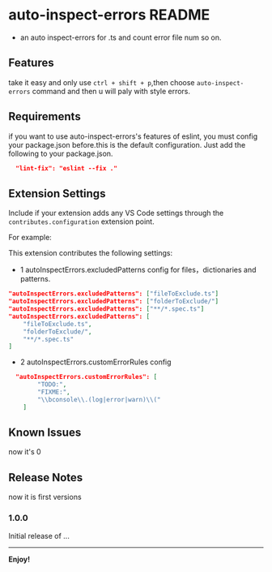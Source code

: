 # auto-inspect-errors README

* an auto inspect-errors for .ts and count error file num so on.

## Features

take it easy and only use `ctrl + shift + p`,then choose `auto-inspect-errors` command and then u will paly with style errors.

## Requirements

if you want to use auto-inspect-errors's features of eslint, you must config your package.json before.this is the default configuration. Just add the following to your package.json.

```json
  "lint-fix": "eslint --fix ."
```

## Extension Settings

Include if your extension adds any VS Code settings through the `contributes.configuration` extension point.

For example:

This extension contributes the following settings:

* 1 autoInspectErrors.excludedPatterns config for files，dictionaries and patterns.

```json
"autoInspectErrors.excludedPatterns": ["fileToExclude.ts"]
"autoInspectErrors.excludedPatterns": ["folderToExclude/"]
"autoInspectErrors.excludedPatterns": ["**/*.spec.ts"]
"autoInspectErrors.excludedPatterns": [
    "fileToExclude.ts",
    "folderToExclude/",
    "**/*.spec.ts"
]
```

* 2 autoInspectErrors.customErrorRules config

```json
  "autoInspectErrors.customErrorRules": [
        "TODO:",
        "FIXME:",
        "\\bconsole\\.(log|error|warn)\\("
    ]
```

## Known Issues

now it's 0

## Release Notes

now it is first versions

### 1.0.0

Initial release of ...

---

**Enjoy!**

